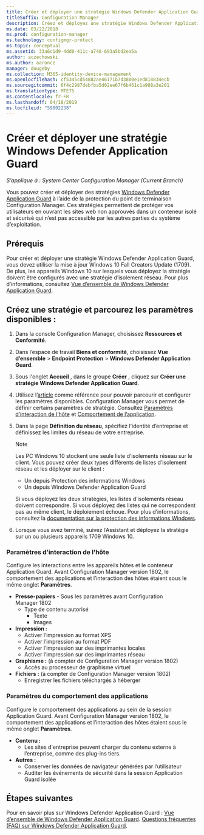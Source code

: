 ```yaml
---
title: Créer et déployer une stratégie Windows Defender Application Guard
titleSuffix: Configuration Manager
description: Créez et déployez une stratégie Windows Defender Application Guard.
ms.date: 03/22/2018
ms.prod: configuration-manager
ms.technology: configmgr-protect
ms.topic: conceptual
ms.assetid: 33a6c1d9-4dd8-411c-a748-693a5bd2ea5a
author: aczechowski
ms.author: aaroncz
manager: dougeby
ms.collection: M365-identity-device-management
ms.openlocfilehash: cf5345cd54882ae46171b7d3800e1ed818834ecb
ms.sourcegitcommit: 6f4c2987debfba5d02ee67f6b461c1a988a3e201
ms.translationtype: MTE75
ms.contentlocale: fr-FR
ms.lasthandoff: 04/18/2019
ms.locfileid: "59802238"
---
```

# <a name="create-and-deploy-windows-defender-application-guard-policy"></a>Créer et déployer une stratégie Windows Defender Application Guard 
*S’applique à : System Center Configuration Manager (Current Branch)*
<!-- 1351960 -->  
Vous pouvez créer et déployer des stratégies [Windows Defender Application Guard](https://docs.microsoft.com/windows/threat-protection/windows-defender-application-guard/wd-app-guard-overview) à l’aide de la protection du point de terminaison Configuration Manager. Ces stratégies permettent de protéger vos utilisateurs en ouvrant les sites web non approuvés dans un conteneur isolé et sécurisé qui n’est pas accessible par les autres parties du système d’exploitation.

## <a name="prerequisites"></a>Prérequis

Pour créer et déployer une stratégie Windows Defender Application Guard, vous devez utiliser la mise à jour Windows 10 Fall Creators Update (1709). De plus, les appareils Windows 10 sur lesquels vous déployez la stratégie doivent être configurés avec une stratégie d’isolement réseau. Pour plus d’informations, consultez [Vue d’ensemble de Windows Defender Application Guard](https://docs.microsoft.com/windows/threat-protection/windows-defender-application-guard/wd-app-guard-overview). 


## <a name="create-a-policy-and-to-browse-the-available-settings"></a>Créez une stratégie et parcourez les paramètres disponibles :

1. Dans la console Configuration Manager, choisissez **Ressources et Conformité**.
2. Dans l’espace de travail **Biens et conformité**, choisissez **Vue d’ensemble** > **Endpoint Protection** > **Windows Defender Application Guard**.
3. Sous l'onglet **Accueil** , dans le groupe **Créer** , cliquez sur **Créer une stratégie Windows Defender Application Guard**.
4. Utilisez l’[article](https://docs.microsoft.com/windows/security/threat-protection/windows-defender-application-guard/configure-wd-app-guard) comme référence pour pouvoir parcourir et configurer les paramètres disponibles. Configuration Manager vous permet de définir certains paramètres de stratégie. Consultez [Paramètres d’interaction de l’hôte](#BKMK_HIS) et [Comportement de l’application](#BKMK_AppB).
5. Dans la page **Définition du réseau**, spécifiez l’identité d’entreprise et définissez les limites du réseau de votre entreprise.

    > [!NOTE]
    > Les PC Windows 10 stockent une seule liste d’isolements réseau sur le client. Vous pouvez créer deux types différents de listes d’isolement réseau et les déployer sur le client :
    >
    >  - Un depuis Protection des informations Windows
    >  - Un depuis Windows Defender Application Guard
    >
    > Si vous déployez les deux stratégies, les listes d’isolements réseau doivent correspondre. Si vous déployez des listes qui ne correspondent pas au même client, le déploiement échoue. Pour plus d’informations, consultez la [documentation sur la protection des informations Windows](https://docs.microsoft.com/windows/threat-protection/windows-information-protection/create-wip-policy-using-sccm).
    > 
    > 

6. Lorsque vous avez terminé, suivez l’Assistant et déployez la stratégie sur un ou plusieurs appareils 1709 Windows 10.

### <a name="bkmk_HIS"></a> Paramètres d’interaction de l’hôte
Configure les interactions entre les appareils hôtes et le conteneur Application Guard. Avant Configuration Manager version 1802, le comportement des applications et l’interaction des hôtes étaient sous le même onglet **Paramètres**.

- **Presse-papiers** - Sous les paramètres avant Configuration Manager 1802
    - Type de contenu autorisé
        - Texte
        - Images
- **Impression :**
    - Activer l’impression au format XPS
    - Activer l’impression au format PDF
    - Activer l’impression sur des imprimantes locales
    - Activer l’impression sur des imprimantes réseau
- **Graphisme :** (à compter de Configuration Manager version 1802)
    - Accès au processeur de graphisme virtuel
- **Fichiers :** (à compter de Configuration Manager version 1802)
    - Enregistrer les fichiers téléchargés à héberger

### <a name="bkmk_ABS"></a> Paramètres du comportement des applications
Configure le comportement des applications au sein de la session Application Guard. Avant Configuration Manager version 1802, le comportement des applications et l’interaction des hôtes étaient sous le même onglet **Paramètres**.

- **Contenu :**
   - Les sites d'entreprise peuvent charger du contenu externe à l’entreprise, comme des plug-ins tiers.
- **Autres :**
    - Conserver les données de navigateur générées par l’utilisateur
    - Auditer les événements de sécurité dans la session Application Guard isolée



## <a name="next-steps"></a>Étapes suivantes
Pour en savoir plus sur Windows Defender Application Guard : [Vue d’ensemble de Windows Defender Application Guard](https://docs.microsoft.com/windows/security/threat-protection/windows-defender-application-guard/wd-app-guard-overview).
[Questions fréquentes (FAQ) sur Windows Defender Application Guard](https://docs.microsoft.com/windows/security/threat-protection/windows-defender-application-guard/faq-wd-app-guard).
